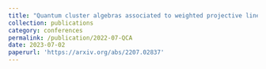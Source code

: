 ```yaml
---
title: "Quantum cluster algebras associated to weighted projective lines (with Fan Xu)"
collection: publications
category: conferences
permalink: /publication/2022-07-QCA
date: 2023-07-02
paperurl: 'https://arxiv.org/abs/2207.02837'
---
```


